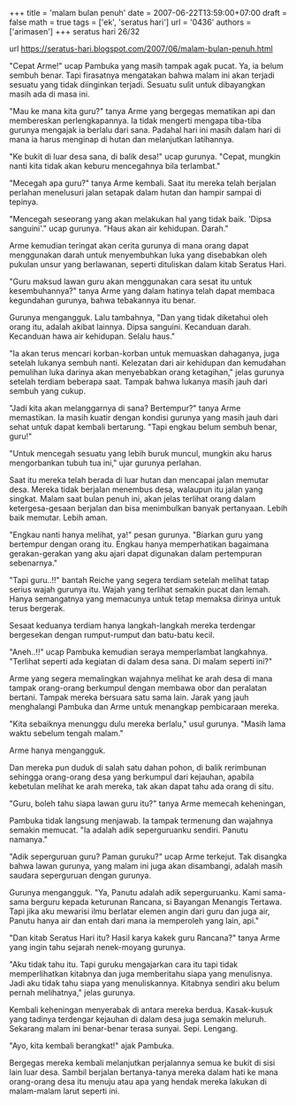 +++
title = 'malam bulan penuh'
date = 2007-06-22T13:59:00+07:00
draft = false
math = true
tags = ['ek', 'seratus hari']
url = '0436'
authors = ['arimasen']
+++
seratus hari 26/32 <!--more-->

url https://seratus-hari.blogspot.com/2007/06/malam-bulan-penuh.html

"Cepat Arme!" ucap Pambuka yang masih tampak agak pucat. Ya, ia belum sembuh benar. Tapi firasatnya mengatakan bahwa malam ini akan terjadi sesuatu yang tidak diinginkan terjadi. Sesuatu sulit untuk dibayangkan masih ada di masa ini.

"Mau ke mana kita guru?" tanya Arme yang bergegas mematikan api dan membereskan perlengkapannya. Ia tidak mengerti mengapa tiba-tiba gurunya mengajak ia berlalu dari sana. Padahal hari ini masih dalam hari di mana ia harus menginap di hutan dan melanjutkan latihannya.

"Ke bukit di luar desa sana, di balik desa!" ucap gurunya. "Cepat, mungkin nanti kita tidak akan keburu mencegahnya bila terlambat."

"Mecegah apa guru?" tanya Arme kembali. Saat itu mereka telah berjalan perlahan menelusuri jalan setapak dalam hutan dan hampir sampai di tepinya.

"Mencegah seseorang yang akan melakukan hal yang tidak baik. 'Dipsa sanguini'." ucap gurunya. "Haus akan air kehidupan. Darah."

Arme kemudian teringat akan cerita gurunya di mana orang dapat menggunakan darah untuk menyembuhkan luka yang disebabkan oleh pukulan unsur yang berlawanan, seperti dituliskan dalam kitab Seratus Hari.

"Guru maksud lawan guru akan menggunakan cara sesat itu untuk kesembuhannya?" tanya Arme yang dalam hatinya telah dapat membaca kegundahan gurunya, bahwa tebakannya itu benar.

Gurunya mengangguk. Lalu tambahnya, "Dan yang tidak diketahui oleh orang itu, adalah akibat lainnya. Dipsa sanguini. Kecanduan darah. Kecanduan hawa air kehidupan. Selalu haus."

"Ia akan terus mencari korban-korban untuk memuaskan dahaganya, juga setelah lukanya sembuh nanti. Kelezatan dari air kehidupan dan kemudahan pemulihan luka darinya akan menyebabkan orang ketagihan," jelas gurunya setelah terdiam beberapa saat. Tampak bahwa lukanya masih jauh dari sembuh yang cukup.

"Jadi kita akan melanggarnya di sana? Bertempur?" tanya Arme memastikan. Ia masih kuatir dengan kondisi gurunya yang masih jauh dari sehat untuk dapat kembali bertarung. "Tapi engkau belum sembuh benar, guru!"

"Untuk mencegah sesuatu yang lebih buruk muncul, mungkin aku harus mengorbankan tubuh tua ini," ujar gurunya perlahan.

Saat itu mereka telah berada di luar hutan dan mencapai jalan memutar desa. Mereka tidak berjalan menembus desa, walaupun itu jalan yang singkat. Malam saat bulan penuh ini, akan jelas terlihat orang dalam ketergesa-gesaan berjalan dan bisa menimbulkan banyak pertanyaan. Lebih baik memutar. Lebih aman.

"Engkau nanti hanya melihat, ya!" pesan gurunya. "Biarkan guru yang bertempur dengan orang itu. Engkau hanya memperhatikan bagaimana gerakan-gerakan yang aku ajari dapat digunakan dalam pertempuran sebenarnya."

"Tapi guru..!!" bantah Reiche yang segera terdiam setelah melihat tatap serius wajah gurunya itu. Wajah yang terlihat semakin pucat dan lemah. Hanya semangatnya yang memacunya untuk tetap memaksa dirinya untuk terus bergerak.

Sesaat keduanya terdiam hanya langkah-langkah mereka terdengar bergesekan dengan rumput-rumput dan batu-batu kecil.

"Aneh..!!" ucap Pambuka kemudian seraya memperlambat langkahnya. "Terlihat seperti ada kegiatan di dalam desa sana. Di malam seperti ini?"

Arme yang segera memalingkan wajahnya melihat ke arah desa di mana tampak orang-orang berkumpul dengan membawa obor dan peralatan bertani. Tampak mereka bersuara satu sama lain. Jarak yang jauh menghalangi Pambuka dan Arme untuk menangkap pembicaraan mereka.

"Kita sebaiknya menunggu dulu mereka berlalu," usul gurunya. "Masih lama waktu sebelum tengah malam."

Arme hanya mengangguk.

Dan mereka pun duduk di salah satu dahan pohon, di balik rerimbunan sehingga orang-orang desa yang berkumpul dari kejauhan, apabila kebetulan melihat ke arah mereka, tak akan dapat tahu ada orang di situ.

"Guru, boleh tahu siapa lawan guru itu?" tanya Arme memecah keheningan,

Pambuka tidak langsung menjawab. Ia tampak termenung dan wajahnya semakin memucat. "Ia adalah adik seperguruanku sendiri. Panutu namanya."

"Adik seperguruan guru? Paman guruku?" ucap Arme terkejut. Tak disangka bahwa lawan gurunya, yang malam ini juga akan disambangi, adalah masih saudara seperguruan dengan gurunya.

Gurunya mengangguk. "Ya, Panutu adalah adik seperguruanku. Kami sama-sama berguru kepada keturunan Rancana, si Bayangan Menangis Tertawa. Tapi jika aku mewarisi ilmu berlatar elemen angin dari guru dan juga air, Panutu hanya air dan entah dari mana ia memperoleh yang lain, api."

"Dan kitab Seratus Hari itu? Hasil karya kakek guru Rancana?" tanya Arme yang ingin tahu sejarah nenek-moyang gurunya.

"Aku tidak tahu itu. Tapi guruku mengajarkan cara itu tapi tidak memperlihatkan kitabnya dan juga memberitahu siapa yang menulisnya. Jadi aku tidak tahu siapa yang menuliskannya. Kitabnya sendiri aku belum pernah melihatnya," jelas gurunya.

Kembali keheningan menyerabak di antara mereka berdua. Kasak-kusuk yang tadinya terdengar kejauhan di dalam desa juga semakin meluruh. Sekarang malam ini benar-benar terasa sunyai. Sepi. Lengang.

"Ayo, kita kembali berangkat!" ajak Pambuka.

Bergegas mereka kembali melanjutkan perjalannya semua ke bukit di sisi lain luar desa. Sambil berjalan bertanya-tanya mereka dalam hati ke mana orang-orang desa itu menuju atau apa yang hendak mereka lakukan di malam-malam larut seperti ini.
